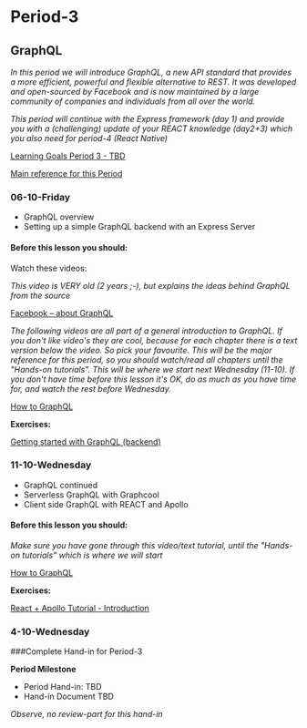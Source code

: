 # Period-3  
## GraphQL    

*In this period we will introduce GraphQL, a new API standard that provides a more efficient, powerful and flexible alternative to REST. It was developed and open-sourced by Facebook and is now maintained by a large community of companies and individuals from all over the world.*

*This period will continue with the Express framework (day 1) and provide you with a (challenging) update of your REACT knowledge (day2+3) which you also need for period-4 (React Native)*


[Learning Goals Period 3 - TBD](#)

[Main reference for this Period](http://graphql.org/learn/)

### 06-10-Friday
* GraphQL overview
* Setting up a simple GraphQL backend with an Express Server

#### Before this lesson you should:
Watch these videos:

*This video is VERY old (2 years ;-), but explains the ideas behind GraphQL from the source*

[Facebook – about GraphQL]( https://www.youtube.com/watch?v=_9RgHXqH8J0)

*The following videos are all part of a general introduction to GraphQL. If you don't like video's they are cool, because for each chapter there is a text version below the video. So pick your favourite. This will be the major reference for this period, so you should watch/read all chapters until the "Hands-on tutorials". This will be where we start next Wednesday (11-10). If you don't have time before this lesson it's OK, do as much as you have time for, and watch the rest before Wednesday.*

[How to GraphQL]( https://www.howtographql.com/)

**Exercises:**

[Getting started with GraphQL (backend)]( http://graphql.org/graphql-js/)

### 11-10-Wednesday
* GraphQL continued
* Serverless GraphQL with Graphcool
* Client side GraphQL with REACT and Apollo
#### Before this lesson you should:
*Make sure you have gone through this video/text tutorial, until the "Hands-on tutorials" which is where we will start*

[How to GraphQL]( https://www.howtographql.com/)

**Exercises:**

[React + Apollo Tutorial - Introduction](https://www.howtographql.com/react-apollo/0-introduction/)

### 4-10-Wednesday

###Complete Hand-in for Period-3

**Period Milestone**

* Period Hand-in: TBD
* Hand-in Document TBD

*Observe, no review-part for this hand-in*
